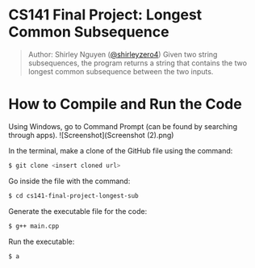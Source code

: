 # CS141 Final Project: Longest Common Subsequence
> Author: Shirley Nguyen ([@shirleyzero4](https://github.com/shirleyzero4))
Given two string subsequences, the program returns a string that contains the two longest common subsequence between the two inputs.

# How to Compile and Run the Code
Using Windows, go to Command Prompt (can be found by searching through apps).
![Screenshot](Screenshot (2).png)

In the terminal, make a clone of the GitHub file using the command: 
```sh
$ git clone <insert cloned url>
```

Go inside the file with the command:
```sh
$ cd cs141-final-project-longest-sub
```

Generate the executable file for the code:
```sh
$ g++ main.cpp
```

Run the executable:
```sh
$ a
``` 
  
